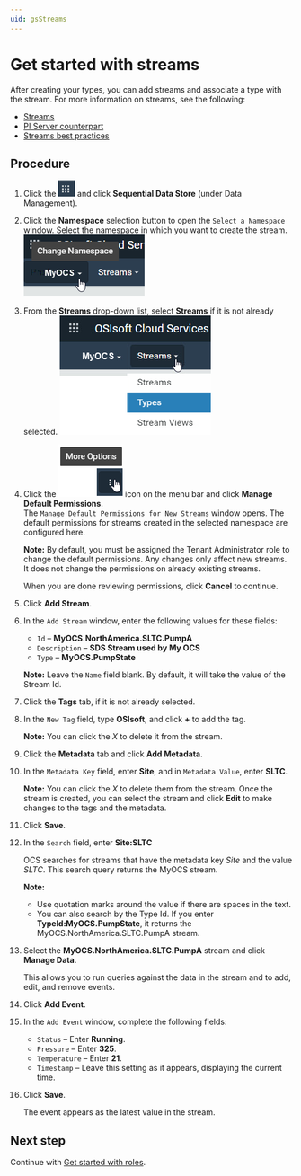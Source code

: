 ```yaml
---
uid: gsStreams
---
```


# Get started with streams

After creating your types, you can add streams and associate a type with the stream. For more information on streams, see the following:

- [Streams](xref:ccStreams)
- [PI Server counterpart](xref:ccStreams#streams-pi-server)
- [Streams best practices](xref:bpStreams)

## Procedure

1. Click the ![Menu icon](images/menu-icon.png) and click **Sequential Data Store** (under Data Management).

1. Click the **Namespace** selection button to open the `Select a Namespace` window. Select the namespace in which you want to create the stream. 
    ![Namespace list](images/sds-gs-namespace.png)

1. From the **Streams** drop-down list, select **Streams** if it is not already selected. 
    ![Streams list](images/streams-list.png)

1. Click the ![More options](images/more-options.png) icon on the menu bar and click **Manage Default Permissions**.  
    The `Manage Default Permissions for New Streams` window opens. The default permissions for streams created in the selected namespace are configured here.
   
    **Note:** By default, you must be assigned the Tenant Administrator role to change the default permissions. Any changes only affect new streams. It does not change the permissions on already existing streams. 
    
    When you are done reviewing permissions, click **Cancel** to continue.
   
1. Click **Add Stream**.

1. In the `Add Stream` window, enter the following values for these fields:

   - `Id` &ndash; **MyOCS.NorthAmerica.SLTC.PumpA**
   - `Description` &ndash; **SDS Stream used by My OCS**
   - `Type` &ndash; **MyOCS.PumpState**

    **Note:** Leave the `Name` field blank. By default, it will take the value of the Stream Id.

1. Click the **Tags** tab, if it is not already selected.

1. In the `New Tag` field, type **OSIsoft**, and click **+** to add the tag. 

    **Note:** You can click the *X* to delete it from the stream.

1. Click the **Metadata** tab and click **Add Metadata**.

1. In the `Metadata Key` field,  enter **Site**, and in `Metadata Value`, enter **SLTC**. 

    **Note:** You can click the *X* to delete them from the stream. Once the stream is created, you can select the stream and click **Edit** to make changes to the tags and the metadata.

1. Click **Save**.

1. In the `Search` field, enter **Site:SLTC**

    OCS searches for streams that have the metadata key *Site* and the value *SLTC*. This search query returns the MyOCS stream. 
   
    **Note:** 
    
    - Use quotation marks around the value if there are spaces in the text.
    - You can also search by the Type Id.  If you enter **TypeId:MyOCS.PumpState**, it returns the  MyOCS.NorthAmerica.SLTC.PumpA stream.
    
1. Select the **MyOCS.NorthAmerica.SLTC.PumpA** stream and click **Manage Data**. 

    This allows you to run queries against the data in the stream and to add, edit, and remove events.

1. Click **Add Event**.

1. In the `Add Event` window, complete the following fields: 

    - `Status` &ndash; Enter **Running**. 
    - `Pressure` &ndash; Enter **325**.
    - `Temperature` &ndash; Enter **21**.
    - `Timestamp` &ndash; Leave this setting as it appears, displaying the current time.

1. Click **Save**. 

    The event appears as the latest value in the stream. 

## Next step

Continue with [Get started with roles](xref:gsRoles).
